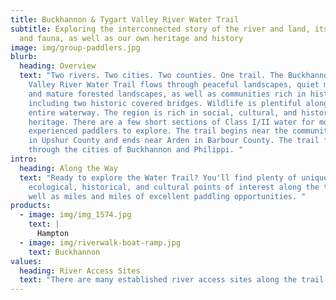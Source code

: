```yaml
---
title: Buckhannon & Tygart Valley River Water Trail
subtitle: Exploring the interconnected story of the river and land, its flora
  and fauna, as well as our own heritage and history
image: img/group-paddlers.jpg
blurb:
  heading: Overview
  text: "Two rivers. Two cities. Two counties. One trail. The Buckhannon & Tygart
    Valley River Water Trail flows through peaceful landscapes, quiet meanders,
    and mature forested landscapes, as well as communities rich in history,
    including two historic covered bridges. Wildlife is plentiful along the
    entire waterway. The region is rich in social, cultural, and historical
    heritage. There are a few short sections of Class I/II water for more
    experienced paddlers to explore. The trail begins near the community of Sago
    in Upshur County and ends near Arden in Barbour County. The trail flows
    through the cities of Buckhannon and Philippi. "
intro:
  heading: Along the Way
  text: "Ready to explore the Water Trail? You'll find plenty of unique
    ecological, historical, and cultural points of interest along the trail, as
    well as miles and miles of excellent paddling opportunities. "
products:
  - image: img/img_1574.jpg
    text: |
      Hampton
  - image: img/riverwalk-boat-ramp.jpg
    text: Buckhannon
values:
  heading: River Access Sites
  text: "There are many established river access sites along the trail. "
---
```

